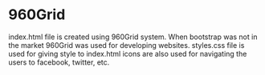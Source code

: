 # 960Grid

index.html file is created using 960Grid system. When bootstrap was not in the market 960Grid was used for developing websites.
styles.css file is used for giving style to index.html
icons are also used for navigating the users to facebook, twitter, etc.